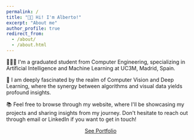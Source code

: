 ```yaml
---
permalink: /
title: "👋🏼 Hi! I'm Alberto!"
excerpt: "About me"
author_profile: true
redirect_from: 
  - /about/
  - /about.html
---
```


👨🏻‍💻 I'm a graduated student from Computer Engineering, specializing in Artificial Intelligence and Machine Learning at UC3M, Madrid, Spain.

🔬 I am deeply fascinated by the realm of Computer Vision and Deep Learning, where the synergy between algorithms and visual data yields profound insights.

📚 Feel free to browse through my website, where I'll be showcasing my projects and sharing insights from my journey. Don't hesitate to reach out through email or LinkedIn if you want to get in touch!


<p align="center">
    <a class="btn" href="https://alberto-mate.github.io/portfolio/">See Portfolio</a>
</p>

